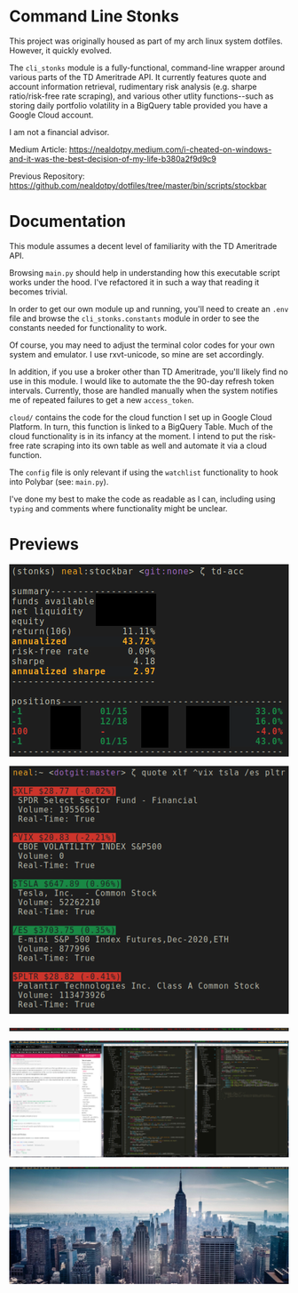 # Command Line Stonks

This project was originally housed as part of my arch linux system dotfiles. However, it quickly evolved.

The `cli_stonks` module is a fully-functional, command-line wrapper around various parts of the TD Ameritrade API. It currently features quote and account information retrieval, rudimentary risk analysis (e.g. sharpe ratio/risk-free rate scraping), and various other utlity functions--such as storing daily portfolio volatility in a BigQuery table provided you have a Google Cloud account.

I am not a financial advisor.

Medium Article: https://nealdotpy.medium.com/i-cheated-on-windows-and-it-was-the-best-decision-of-my-life-b380a2f9d9c9

Previous Repository: https://github.com/nealdotpy/dotfiles/tree/master/bin/scripts/stockbar

# Documentation

This module assumes a decent level of familiarity with the TD Ameritrade API.

Browsing `main.py` should help in understanding how this executable script works under the hood. I've refactored it in such a way that reading it becomes trivial.

In order to get our own module up and running, you'll need to create an `.env` file and browse the `cli_stonks.constants` module in order to see the constants needed for functionality to work.

Of course, you may need to adjust the terminal color codes for your own system and emulator. I use rxvt-unicode, so mine are set accordingly.

In addition, if you use a broker other than TD Ameritrade, you'll likely find no use in this module. I would like to automate the the 90-day refresh token intervals. Currently, those are handled manually when the system notifies me of repeated failures to get a new `access_token`.

`cloud/` contains the code for the cloud function I set up in Google Cloud Platform. In turn, this function is linked to a BigQuery Table. Much of the cloud functionality is in its infancy at the moment. I intend to put the risk-free rate scraping into its own table as well and automate it via a cloud function.

The `config` file is only relevant if using the `watchlist` functionality to hook into Polybar (see: `main.py`).

I've done my best to make the code as readable as I can, including using `typing` and comments where functionality might be unclear. 


# Previews

![](img/acc-status-demo.png)

![](img/cli-quote.png)

![](img/actual-ticker-close.png)

![](img/desktop-clutter-lowres.png)

![](img/desktop-no-clutter.png)


